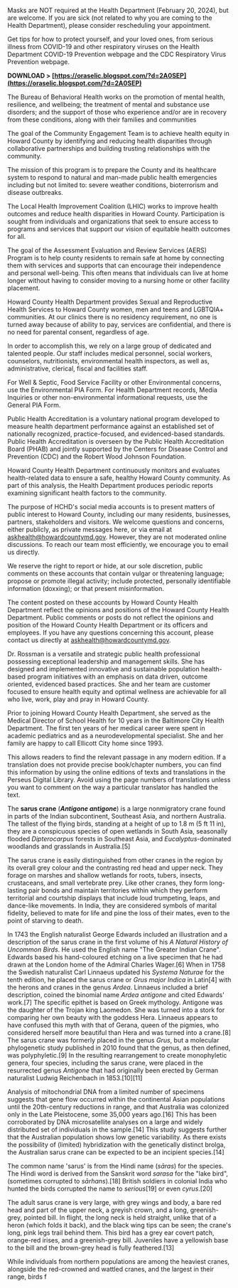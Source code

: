 Masks are NOT required at the Health Department (February 20, 2024), but are welcome. If you are sick (not related to why you are coming to the Health Department), please consider rescheduling your appointment.
 
Get tips for how to protect yourself, and your loved ones, from serious illness from COVID-19 and other respiratory viruses on the Health Department COVID-19 Prevention webpage and the CDC Respiratory Virus Prevention webpage.
 
**DOWNLOAD &gt; [https://oraselic.blogspot.com/?d=2A0SEP](https://oraselic.blogspot.com/?d=2A0SEP)**


 
The Bureau of Behavioral Health works on the promotion of mental health, resilience, and wellbeing; the treatment of mental and substance use disorders; and the support of those who experience and/or are in recovery from these conditions, along with their families and communities
 
The goal of the Community Engagement Team is to achieve health equity in Howard County by identifying and reducing health disparities through collaborative partnerships and building trusting relationships with the community.
 
The mission of this program is to prepare the County and its healthcare system to respond to natural and man-made public health emergencies including but not limited to: severe weather conditions, bioterrorism and disease outbreaks.
 
The Local Health Improvement Coalition (LHIC) works to improve health outcomes and reduce health disparities in Howard County. Participation is sought from individuals and organizations that seek to ensure access to programs and services that support our vision of equitable health outcomes for all.
 
The goal of the Assessment Evaluation and Review Services (AERS) Program is to help county residents to remain safe at home by connecting them with services and supports that can encourage their independence and personal well-being. This often means that individuals can live at home longer without having to consider moving to a nursing home or other facility placement.

Howard County Health Department provides Sexual and Reproductive Health Services to Howard County women, men and teens and LGBTQIA+ communities. At our clinics there is no residency requirement, no one is turned away because of ability to pay, services are confidential, and there is no need for parental consent, regardless of age.
 
In order to accomplish this, we rely on a large group of dedicated and talented people. Our staff includes medical personnel, social workers, counselors, nutritionists, environmental health inspectors, as well as, administrative, clerical, fiscal and facilities staff.
 
For Well & Septic, Food Service Facility or other Environmental concerns, use the Environmental PIA Form. For Health Department records, Media Inquiries or other non-environmental informational requests, use the General PIA Form.
 
Public Health Accreditation is a voluntary national program developed to measure health department performance against an established set of nationally recognized, practice-focused, and evidenced-based standards. Public Health Accreditation is overseen by the Public Health Accreditation Board (PHAB) and jointly supported by the Centers for Disease Control and Prevention (CDC) and the Robert Wood Johnson Foundation.
 
Howard County Health Department continuously monitors and evaluates health-related data to ensure a safe, healthy Howard County community. As part of this analysis, the Health Department produces periodic reports examining significant health factors to the community.
 
The purpose of HCHD's social media accounts is to present matters of public interest to Howard County, including our many residents, businesses, partners, stakeholders and visitors. We welcome questions and concerns, either publicly, as private messages here, or via email at askhealth@howardcountymd.gov. However, they are not moderated online discussions. To reach our team most efficiently, we encourage you to email us directly.
 
We reserve the right to report or hide, at our sole discretion, public comments on these accounts that contain vulgar or threatening language; propose or promote illegal activity; include protected, personally identifiable information (doxxing); or that present misinformation.
 
The content posted on these accounts by Howard County Health Department reflect the opinions and positions of the Howard County Health Department. Public comments or posts do not reflect the opinions and position of the Howard County Health Department or its officers and employees. If you have any questions concerning this account, please contact us directly at askhealth@howardcountymd.gov.
 
Dr. Rossman is a versatile and strategic public health professional possessing exceptional leadership and management skills. She has designed and implemented innovative and sustainable population health-based program initiatives with an emphasis on data driven, outcome oriented, evidenced based practices. She and her team are customer focused to ensure health equity and optimal wellness are achievable for all who live, work, play and pray in Howard County.
 
Prior to joining Howard County Health Department, she served as the Medical Director of School Health for 10 years in the Baltimore City Health Department. The first ten years of her medical career were spent in academic pediatrics and as a neurodevelopmental specialist. She and her family are happy to call Ellicott City home since 1993.
 
This allows readers to find the relevant passage in any modern edition. If a translation does not provide precise book/chapter numbers, you can find this information by using the online editions of texts and translations in the Perseus Digital Library. Avoid using the page numbers of translations unless you want to comment on the way a particular translator has handled the text.
 
The **sarus crane** (***Antigone antigone***) is a large nonmigratory crane found in parts of the Indian subcontinent, Southeast Asia, and northern Australia. The tallest of the flying birds, standing at a height of up to 1.8 m (5 ft 11 in), they are a conspicuous species of open wetlands in South Asia, seasonally flooded *Dipterocarpus* forests in Southeast Asia, and *Eucalyptus*-dominated woodlands and grasslands in Australia.[5]
 
The sarus crane is easily distinguished from other cranes in the region by its overall grey colour and the contrasting red head and upper neck. They forage on marshes and shallow wetlands for roots, tubers, insects, crustaceans, and small vertebrate prey. Like other cranes, they form long-lasting pair bonds and maintain territories within which they perform territorial and courtship displays that include loud trumpeting, leaps, and dance-like movements. In India, they are considered symbols of marital fidelity, believed to mate for life and pine the loss of their mates, even to the point of starving to death.
 
In 1743 the English naturalist George Edwards included an illustration and a description of the sarus crane in the first volume of his *A Natural History of Uncommon Birds*. He used the English name "The Greater Indian Crane". Edwards based his hand-coloured etching on a live specimen that he had drawn at the London home of the Admiral Charles Wager.[6] When in 1758 the Swedish naturalist Carl Linnaeus updated his *Systema Naturae* for the tenth edition, he placed the sarus crane or *Grus major Indica* in Latin[4] with the herons and cranes in the genus *Ardea*. Linnaeus included a brief description, coined the binomial name *Ardea antigone* and cited Edwards' work.[7] The specific epithet is based on Greek mythology. Antigone was the daughter of the Trojan king Laomedon. She was turned into a stork for comparing her own beauty with the goddess Hera. Linnaeus appears to have confused this myth with that of Gerana, queen of the pigmies, who considered herself more beautiful than Hera and was turned into a crane.[8] The sarus crane was formerly placed in the genus *Grus*, but a molecular phylogenetic study published in 2010 found that the genus, as then defined, was polyphyletic.[9] In the resulting rearrangement to create monophyletic genera, four species, including the sarus crane, were placed in the resurrected genus *Antigone* that had originally been erected by German naturalist Ludwig Reichenbach in 1853.[10][11]
 
Analysis of mitochondrial DNA from a limited number of specimens suggests that gene flow occurred within the continental Asian populations until the 20th-century reductions in range, and that Australia was colonized only in the Late Pleistocene, some 35,000 years ago.[16] This has been corroborated by DNA microsatellite analyses on a large and widely distributed set of individuals in the sample.[14] This study suggests further that the Australian population shows low genetic variability. As there exists the possibility of (limited) hybridization with the genetically distinct brolga, the Australian sarus crane can be expected to be an incipient species.[14]
 
The common name 'sarus' is from the Hindi name (*sāras*) for the species. The Hindi word is derived from the Sanskrit word *sarasa* for the "lake bird", (sometimes corrupted to *sārhans*).[18] British soldiers in colonial India who hunted the birds corrupted the name to *serious*[19] or even *cyrus*.[20]
 
The adult sarus crane is very large, with grey wings and body, a bare red head and part of the upper neck, a greyish crown, and a long, greenish-grey, pointed bill. In flight, the long neck is held straight, unlike that of a heron (which folds it back), and the black wing tips can be seen; the crane's long, pink legs trail behind them. This bird has a grey ear covert patch, orange-red irises, and a greenish-grey bill. Juveniles have a yellowish base to the bill and the brown-grey head is fully feathered.[13]
 
While individuals from northern populations are among the heaviest cranes, alongside the red-crowned and wattled cranes, and the largest in their range, birds f